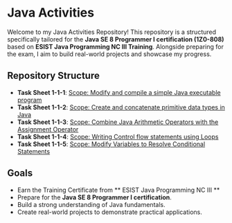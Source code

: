 # Java Activities

Welcome to my Java Activities Repository! This repository is a structured specifically tailored for the **Java SE 8 Programmer I certification (1Z0-808)** based on **ESIST Java Programming NC III Training**. Alongside preparing for the exam, I aim to build real-world projects and showcase my progress.

## Repository Structure
- **Task Sheet 1-1-1**: [Scope: Modify and compile a simple Java executable program](chapter1/Tasksheet111.java)
- **Task Sheet 1-1-2**: [Scope: Create and concatenate primitive data types in Java](chapter1/Tasksheet112.java)
- **Task Sheet 1-1-3**: [Scope: Combine Java Arithmetic Operators with the Assignment Operator](chapter2/Tasksheet113.java)
- **Task Sheet 1-1-4**: [Scope: Writing Control flow statements using Loops](chapter2/Tasksheet114.java)
- **Task Sheet 1-1-5**: [Scope: Modify Variables to Resolve Conditional Statements](chapter3/Tasksheet115.java)

## Goals
- Earn the Training Certificate from ** ESIST Java Programming NC III **
- Prepare for the **Java SE 8 Programmer I certification**.
- Build a strong understanding of Java fundamentals.
- Create real-world projects to demonstrate practical applications.
